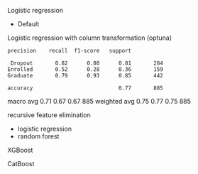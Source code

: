 Logistic regression
- Default

Logistic regression with column transformation (optuna)

    precision    recall  f1-score   support

     Dropout       0.82      0.80      0.81       284
    Enrolled       0.52      0.28      0.36       159
    Graduate       0.79      0.93      0.85       442

    accuracy                           0.77       885
   macro avg       0.71      0.67      0.67       885
weighted avg       0.75      0.77      0.75       885

recursive feature elimination
- logistic regression
- random forest


XGBoost


CatBoost
